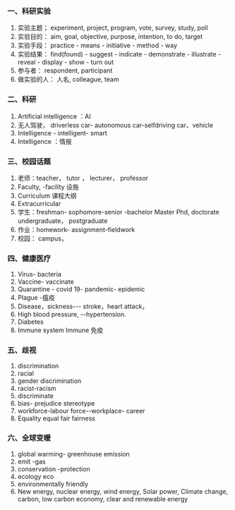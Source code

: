 ### 一、科研实验
1. 实验主题； experiment, project, program, vote, survey, study, poll
2. 实验目的： aim, goal, objective, purpose, intention, to do, target
3. 实验手段： practice - means - initiative - method - way
4. 实验结果： find(found) - suggest - indicate - demonstrate - illustrate - reveal - display - show - turn out
5. 参与者： respondent, participant
6. 做实验的人： 人名, colleague, team
### 二、科研
1. Artificial intelligence ：AI
2. 无人驾驶， driverless car- autonomous car-selfdriving car、vehicle
3. Intelligence - intelligent- smart 
4. Intelligence ：情报
### 三、校园话题
1. 老师：teacher， tutor ， lecturer， professor
2. Faculty, -facility 设施
3. Curriculum 课程大纲
4. Extracurricular
5. 学生：freshman- sophomore-senior -bachelor Master Phd, doctorate  undergraduate， postgraduate 
6. 作业：homework- assignment-fieldwork
7. 校园： campus， 
### 四、健康医疗
1. Virus- bacteria 
2. Vaccine- vaccinate
3. Quarantine - covid 19- pandemic- epidemic
4. Plague -瘟疫 
5. Disease，sickness---  stroke，heart attack，
6. High blood pressure, --hypertension.
7. Diabetes
8. Immune system Immune  免疫
### 五、歧视
1. discrimination
2. racial
3. gender discrimination
4. racist-racism
5. discriminate
6. bias- prejudice stereotype
7. workforce-labour force--workplace- career
8. Equality equal fair fairness
### 六、全球变暖
1. global warming- greenhouse emission 
2. emit -gas 
3. conservation -protection
4. ecology eco
5. environmentally friendly
6. New energy, nuclear energy, wind energy, Solar power, Climate change, carbon, low carbon economy, clear and renewable energy